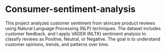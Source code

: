 # Consumer-sentiment-analysis
This project analyzes customer sentiment from skincare product reviews using Natural Language Processing (NLP) techniques. The dataset includes customer feedback, and I apply VADER (NLTK) sentiment analysis to classify reviews as Positive, Neutral, or Negative. The goal is to understand customer opinions, trends, and patterns over time.
